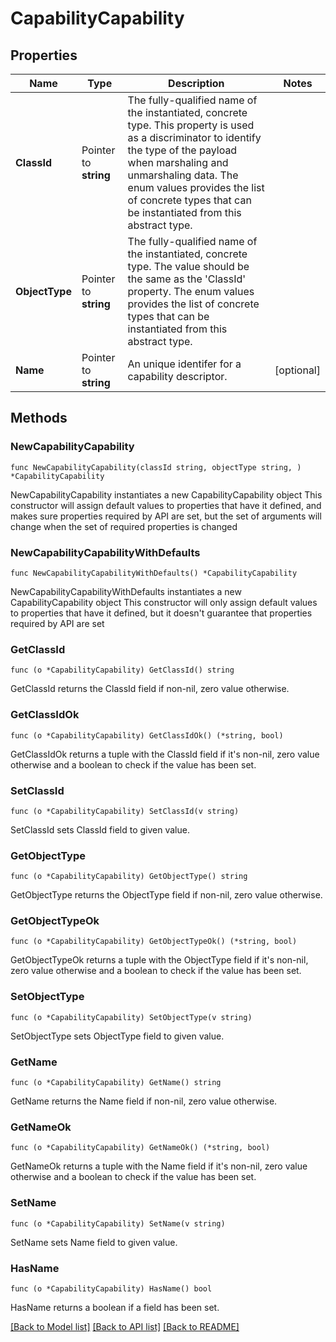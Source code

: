 # CapabilityCapability

## Properties

Name | Type | Description | Notes
------------ | ------------- | ------------- | -------------
**ClassId** | Pointer to **string** | The fully-qualified name of the instantiated, concrete type. This property is used as a discriminator to identify the type of the payload when marshaling and unmarshaling data. The enum values provides the list of concrete types that can be instantiated from this abstract type. | 
**ObjectType** | Pointer to **string** | The fully-qualified name of the instantiated, concrete type. The value should be the same as the &#39;ClassId&#39; property. The enum values provides the list of concrete types that can be instantiated from this abstract type. | 
**Name** | Pointer to **string** | An unique identifer for a capability descriptor. | [optional] 

## Methods

### NewCapabilityCapability

`func NewCapabilityCapability(classId string, objectType string, ) *CapabilityCapability`

NewCapabilityCapability instantiates a new CapabilityCapability object
This constructor will assign default values to properties that have it defined,
and makes sure properties required by API are set, but the set of arguments
will change when the set of required properties is changed

### NewCapabilityCapabilityWithDefaults

`func NewCapabilityCapabilityWithDefaults() *CapabilityCapability`

NewCapabilityCapabilityWithDefaults instantiates a new CapabilityCapability object
This constructor will only assign default values to properties that have it defined,
but it doesn't guarantee that properties required by API are set

### GetClassId

`func (o *CapabilityCapability) GetClassId() string`

GetClassId returns the ClassId field if non-nil, zero value otherwise.

### GetClassIdOk

`func (o *CapabilityCapability) GetClassIdOk() (*string, bool)`

GetClassIdOk returns a tuple with the ClassId field if it's non-nil, zero value otherwise
and a boolean to check if the value has been set.

### SetClassId

`func (o *CapabilityCapability) SetClassId(v string)`

SetClassId sets ClassId field to given value.


### GetObjectType

`func (o *CapabilityCapability) GetObjectType() string`

GetObjectType returns the ObjectType field if non-nil, zero value otherwise.

### GetObjectTypeOk

`func (o *CapabilityCapability) GetObjectTypeOk() (*string, bool)`

GetObjectTypeOk returns a tuple with the ObjectType field if it's non-nil, zero value otherwise
and a boolean to check if the value has been set.

### SetObjectType

`func (o *CapabilityCapability) SetObjectType(v string)`

SetObjectType sets ObjectType field to given value.


### GetName

`func (o *CapabilityCapability) GetName() string`

GetName returns the Name field if non-nil, zero value otherwise.

### GetNameOk

`func (o *CapabilityCapability) GetNameOk() (*string, bool)`

GetNameOk returns a tuple with the Name field if it's non-nil, zero value otherwise
and a boolean to check if the value has been set.

### SetName

`func (o *CapabilityCapability) SetName(v string)`

SetName sets Name field to given value.

### HasName

`func (o *CapabilityCapability) HasName() bool`

HasName returns a boolean if a field has been set.


[[Back to Model list]](../README.md#documentation-for-models) [[Back to API list]](../README.md#documentation-for-api-endpoints) [[Back to README]](../README.md)


